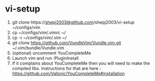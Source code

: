 # vi-setup

1. git clone https://shepj2003@github.com/shepj2003/vi-setup ~/configs/vim
2. cp ~/configs/vim/.vimrc ~/
3. cp -r ~/configs/vim/.vim ~/
4. git clone https://github.com/VundleVim/Vundle.vim.git ~/.vim/bundle/Vundle.vim 
5. (optional) uncomment YouCompleteMe 
6. Launch vim and run :PluginInstall
7. If it complains about YouCompleteMe then you will need to make the compiled libs. 
Instructions for that are here : https://github.com/Valloric/YouCompleteMe#installation

